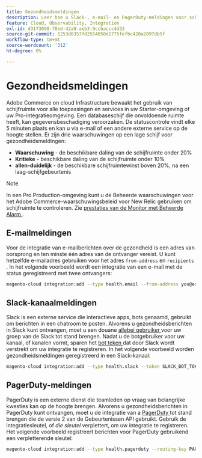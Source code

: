 ```yaml
---
title: Gezondheidsmeldingen
description: Leer hoe u Slack-, e-mail- en PagerDuty-meldingen voor schijfruimtegebruik op uw Adobe Commerce configureert voor een cloudinfratuuropbouwproject.
feature: Cloud, Observability, Integration
exl-id: d3173098-78ed-42a8-aeb3-9ccbaccc4d32
source-git-commit: 1253d8357fd2554050d1775fefbc420a2097db5f
workflow-type: tm+mt
source-wordcount: '312'
ht-degree: 0%

---
```


# Gezondheidsmeldingen

Adobe Commerce on cloud Infrastructure bewaakt het gebruik van schijfruimte voor alle toepassingen en services in uw Starter-omgeving of uw Pro-integratieomgeving. Een databaseschijf die onvoldoende ruimte heeft, kan gegevensbeschadiging veroorzaken. De statuscontrole vindt elke 5 minuten plaats en kan u via e-mail of een andere externe service op de hoogte stellen. Er zijn drie waarschuwingen op een lage schijf voor gezondheidsmeldingen:

- **Waarschuwing** - de beschikbare daling van de schijfruimte onder 20%
- **Kritieke** - beschikbare daling van de schijfruimte onder 10%
- **allen-duidelijk** - de beschikbare schijfruimtewinst boven 20%, na een laag-schijfgebeurtenis

>[!NOTE]
>
>In een Pro Production-omgeving kunt u de Beheerde waarschuwingen voor het Adobe Commerce-waarschuwingsbeleid voor New Relic gebruiken om schijfruimte te controleren. Zie [ prestaties van de Monitor met Beheerde Alarm ](../monitor/investigate-performance.md#monitor-performance-with-managed-alerts).

## E-mailmeldingen

Voor de integratie van e-mailberichten over de gezondheid is een adres van oorsprong en ten minste één adres van de ontvanger vereist. U kunt hetzelfde e-mailadres gebruiken voor het adres `from-address` en `recipients` . In het volgende voorbeeld wordt een integratie van een e-mail met de status geregistreerd met twee ontvangers:

```bash
magento-cloud integration:add --type health.email --from-address you@example.com --recipients them@example.com --recipients others@example.com
```

## Slack-kanaalmeldingen

Slack is een externe service die interactieve apps, bots genaamd, gebruikt om berichten in een chatroom te posten. Alvorens u gezondheidsberichten in Slack kunt ontvangen, moet u een douane [ allebei gebruiker ](https://api.slack.com/bot-users) voor uw groep van de Slack tot stand brengen. Nadat u de botgebruiker voor uw kanaal, of kanalen vormt, sparen het [ bot teken ](https://api.slack.com/docs/token-types#bot) dat door Slack wordt verstrekt om uw integratie te registreren. In het volgende voorbeeld worden gezondheidsmeldingen geregistreerd in een Slack-kanaal:

```bash
magento-cloud integration:add --type health.slack --token SLACK_BOT_TOKEN --channel '#slack-channel-name'
```

## PagerDuty-meldingen

PagerDuty is een externe dienst die teamleden op vraag van belangrijke kwesties kan op de hoogte brengen. Alvorens u gezondheidsberichten in PagerDuty kunt ontvangen, moet u de integratie van a [ PagerDuty ](https://developer.pagerduty.com/v2/docs/integrating) tot stand brengen die de versie 2 van de Gebeurtenissen API gebruikt. Gebruik de integratiesleutel, of _die sleutel_ verplettert, om uw integratie te registreren. Het volgende voorbeeld registreert berichten voor PagerDuty gebruikend een verpletterende sleutel:

```bash
magento-cloud integration:add --type health.pagerduty --routing-key PAGERDUTY_ROUTING_KEY
```
